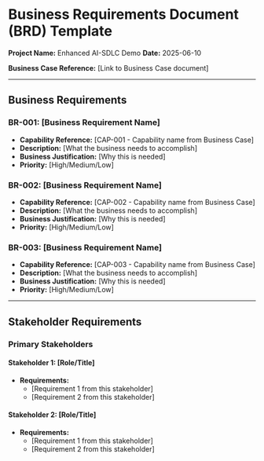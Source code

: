 # Business Requirements Document (BRD) Template

**Project Name:** Enhanced AI-SDLC Demo
**Date:** 2025-06-10

**Business Case Reference:** [Link to Business Case document]

---

## Business Requirements

### BR-001: [Business Requirement Name]
- **Capability Reference:** [CAP-001 - Capability name from Business Case]
- **Description:** [What the business needs to accomplish]
- **Business Justification:** [Why this is needed]
- **Priority:** [High/Medium/Low]

### BR-002: [Business Requirement Name]
- **Capability Reference:** [CAP-002 - Capability name from Business Case]
- **Description:** [What the business needs to accomplish]
- **Business Justification:** [Why this is needed]
- **Priority:** [High/Medium/Low]

### BR-003: [Business Requirement Name]
- **Capability Reference:** [CAP-003 - Capability name from Business Case]
- **Description:** [What the business needs to accomplish]
- **Business Justification:** [Why this is needed]
- **Priority:** [High/Medium/Low]

---

## Stakeholder Requirements

### Primary Stakeholders
#### Stakeholder 1: [Role/Title]
- **Requirements:**
  - [Requirement 1 from this stakeholder]
  - [Requirement 2 from this stakeholder]

#### Stakeholder 2: [Role/Title]
- **Requirements:**
  - [Requirement 1 from this stakeholder]
  - [Requirement 2 from this stakeholder]
